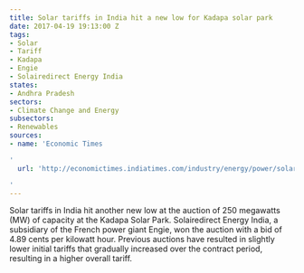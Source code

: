 ```yaml
---
title: Solar tariffs in India hit a new low for Kadapa solar park
date: 2017-04-19 19:13:00 Z
tags:
- Solar
- Tariff
- Kadapa
- Engie
- Solairedirect Energy India
states:
- Andhra Pradesh
sectors:
- Climate Change and Energy
subsectors:
- Renewables
sources:
- name: 'Economic Times

'
  url: 'http://economictimes.indiatimes.com/industry/energy/power/solar-tariffs-fall-to-record-low-at-ntpc-auction/articleshow/58155993.cms

'
---
```


Solar tariffs in India hit another new low at the auction of 250 megawatts (MW) of capacity at the Kadapa Solar Park. Solairedirect Energy India, a subsidiary of the French power giant Engie, won the auction with a bid of 4.89 cents per kilowatt hour. Previous auctions have resulted in slightly lower initial tariffs that gradually increased over the contract period, resulting in a higher overall tariff.
